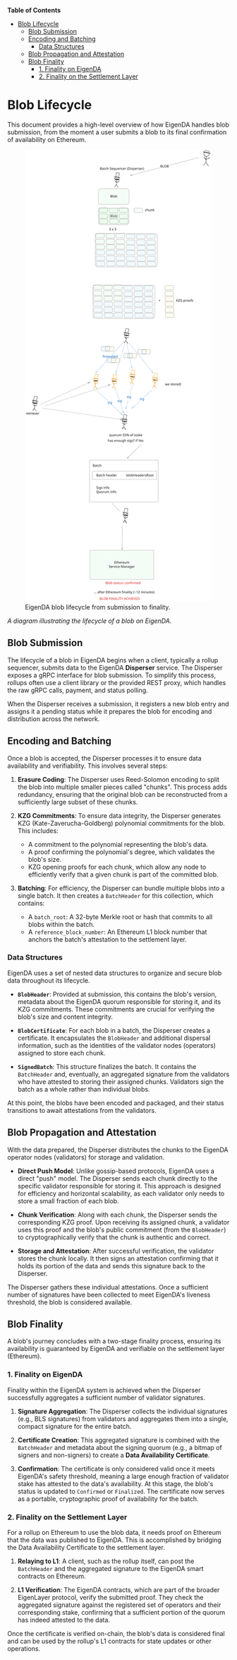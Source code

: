 <!-- START doctoc generated TOC please keep comment here to allow auto update -->
<!-- DON'T EDIT THIS SECTION, INSTEAD RE-RUN doctoc TO UPDATE -->
**Table of Contents**

- [Blob Lifecycle](#blob-lifecycle)
  - [Blob Submission](#blob-submission)
  - [Encoding and Batching](#encoding-and-batching)
    - [Data Structures](#data-structures)
  - [Blob Propagation and Attestation](#blob-propagation-and-attestation)
  - [Blob Finality](#blob-finality)
    - [1. Finality on EigenDA](#1-finality-on-eigenda)
    - [2. Finality on the Settlement Layer](#2-finality-on-the-settlement-layer)

<!-- END doctoc generated TOC please keep comment here to allow auto update -->

# Blob Lifecycle

This document provides a high-level overview of how EigenDA handles blob submission, from the moment a user submits a blob to its final confirmation of availability on Ethereum.

<figure>
 <img src="../../../static/assets/eigenda_blob_lifecycle.svg" alt="EigenDA blob lifecycle"> 
    <figcaption>EigenDA blob lifecycle from submission to finality.</figcaption>
</figure>

*A diagram illustrating the lifecycle of a blob on EigenDA.*

## Blob Submission

The lifecycle of a blob in EigenDA begins when a client, typically a rollup sequencer, submits data to the EigenDA **Disperser** service. The Disperser exposes a gRPC interface for blob submission. To simplify this process, rollups often use a client library or the provided REST proxy, which handles the raw gRPC calls, payment, and status polling.

When the Disperser receives a submission, it registers a new blob entry and assigns it a pending status while it prepares the blob for encoding and distribution across the network.

## Encoding and Batching

Once a blob is accepted, the Disperser processes it to ensure data availability and verifiability. This involves several steps:

1.  **Erasure Coding**: The Disperser uses Reed-Solomon encoding to split the blob into multiple smaller pieces called "chunks". This process adds redundancy, ensuring that the original blob can be reconstructed from a sufficiently large subset of these chunks.

2.  **KZG Commitments**: To ensure data integrity, the Disperser generates KZG (Kate-Zaverucha-Goldberg) polynomial commitments for the blob. This includes:
    *   A commitment to the polynomial representing the blob's data.
    *   A proof confirming the polynomial's degree, which validates the blob's size.
    *   KZG opening proofs for each chunk, which allow any node to efficiently verify that a given chunk is part of the committed blob.

3.  **Batching**: For efficiency, the Disperser can bundle multiple blobs into a single batch. It then creates a `BatchHeader` for this collection, which contains:
    *   A `batch_root`: A 32-byte Merkle root or hash that commits to all blobs within the batch.
    *   A `reference_block_number`: An Ethereum L1 block number that anchors the batch's attestation to the settlement layer.

### Data Structures

EigenDA uses a set of nested data structures to organize and secure blob data throughout its lifecycle.

*   **`BlobHeader`**: Provided at submission, this contains the blob's version, metadata about the EigenDA quorum responsible for storing it, and its KZG commitments. These commitments are crucial for verifying the blob's size and content integrity.

*   **`BlobCertificate`**: For each blob in a batch, the Disperser creates a certificate. It encapsulates the `BlobHeader` and additional dispersal information, such as the identities of the validator nodes (operators) assigned to store each chunk.

*   **`SignedBatch`**: This structure finalizes the batch. It contains the `BatchHeader` and, eventually, an aggregated signature from the validators who have attested to storing their assigned chunks. Validators sign the batch as a whole rather than individual blobs.

At this point, the blobs have been encoded and packaged, and their status transitions to await attestations from the validators.

## Blob Propagation and Attestation

With the data prepared, the Disperser distributes the chunks to the EigenDA operator nodes (validators) for storage and validation.

*   **Direct Push Model**: Unlike gossip-based protocols, EigenDA uses a direct "push" model. The Disperser sends each chunk directly to the specific validator responsible for storing it. This approach is designed for efficiency and horizontal scalability, as each validator only needs to store a small fraction of each blob.

*   **Chunk Verification**: Along with each chunk, the Disperser sends the corresponding KZG proof. Upon receiving its assigned chunk, a validator uses this proof and the blob's public commitment (from the `BlobHeader`) to cryptographically verify that the chunk is authentic and correct.

*   **Storage and Attestation**: After successful verification, the validator stores the chunk locally. It then signs an attestation confirming that it holds its portion of the data and sends this signature back to the Disperser.

The Disperser gathers these individual attestations. Once a sufficient number of signatures have been collected to meet EigenDA's liveness threshold, the blob is considered available.

## Blob Finality

A blob's journey concludes with a two-stage finality process, ensuring its availability is guaranteed by EigenDA and verifiable on the settlement layer (Ethereum).

### 1. Finality on EigenDA

Finality within the EigenDA system is achieved when the Disperser successfully aggregates a sufficient number of validator signatures.

1.  **Signature Aggregation**: The Disperser collects the individual signatures (e.g., BLS signatures) from validators and aggregates them into a single, compact signature for the entire batch.

2.  **Certificate Creation**: This aggregated signature is combined with the `BatchHeader` and metadata about the signing quorum (e.g., a bitmap of signers and non-signers) to create a **Data Availability Certificate**.

3.  **Confirmation**: The certificate is only considered valid once it meets EigenDA's safety threshold, meaning a large enough fraction of validator stake has attested to the data's availability. At this stage, the blob's status is updated to `Confirmed` or `Finalized`. The certificate now serves as a portable, cryptographic proof of availability for the batch.

### 2. Finality on the Settlement Layer

For a rollup on Ethereum to use the blob data, it needs proof on Ethereum that the data was published to EigenDA. This is accomplished by bridging the Data Availability Certificate to the settlement layer.

1.  **Relaying to L1**: A client, such as the rollup itself, can post the `BatchHeader` and the aggregated signature to the EigenDA smart contracts on Ethereum.

2.  **L1 Verification**: The EigenDA contracts, which are part of the broader EigenLayer protocol, verify the submitted proof. They check the aggregated signature against the registered set of operators and their corresponding stake, confirming that a sufficient portion of the quorum has indeed attested to the data.

Once the certificate is verified on-chain, the blob's data is considered final and can be used by the rollup's L1 contracts for state updates or other operations. 